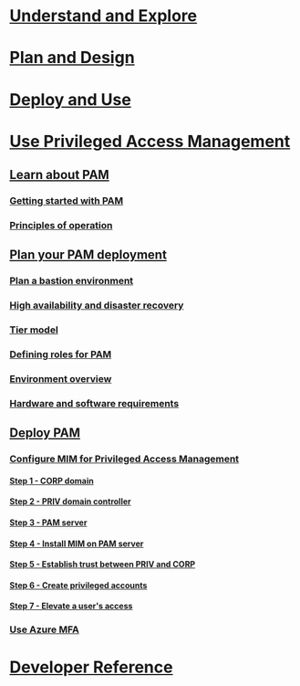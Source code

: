 # [Understand and Explore](/microsoft-identity-manager/understand-explore/microsoft-identity-manager-2016)
# [Plan and Design](/microsoft-identity-manager/plan-design/microsoft-identity-manager-2016-supported-platforms)
# [Deploy and Use](/microsoft-identity-manager/deploy-use/microsoft-identity-manager-deploy)
# [Use Privileged Access Management](privileged-identity-management-for-active-directory-domain-services.md)
## [Learn about PAM](privileged-identity-management-for-active-directory-domain-services.md)
### [Getting started with PAM](privileged-access-management-get-started.md)
### [Principles of operation]()
## [Plan your PAM deployment](privileged-access-management-deployment-considerations.md)
### [Plan a bastion environment](plannin-bastion-environment.md)
### [High availability and disaster recovery](high-availability-disaster-recovery-considerations-bastion-environment.md)
### [Tier model](tier-model-for-partitioning-administrative-privileges.md)
### [Defining roles for PAM](defining-roles-for-pam.md)
### [Environment overview](environment-overview.md)
### [Hardware and software requirements]()
## [Deploy PAM](privileged-access-management-get-started.md)
### [Configure MIM for Privileged Access Management](configuring-mim-environment-for-pam.md)
#### [Step 1 - CORP domain](step-1-prepare-corp-domain.md)
#### [Step 2 - PRIV domain controller](step-2-prepare-priv-domain-controller.md)
#### [Step 3 - PAM server](step-3-prepare-pam-server.md)
#### [Step 4 - Install MIM on PAM server](step-4-install-mim-components-on-pam-server.md)
#### [Step 5 - Establish trust between PRIV and CORP](step-5-establish-trust-between-priv-corp-forests.md)
#### [Step 6 - Create privileged accounts](step-6-transition-group-to-pam.md)
#### [Step 7 - Elevate a user's access](step-7-elevate-user-access.md)
### [Use Azure MFA](use-azure-mfa-for-activation.md)
# [Developer Reference](/microsoft-identity-manager/reference/microsoft-identity-manager-2016-developer-reference)

